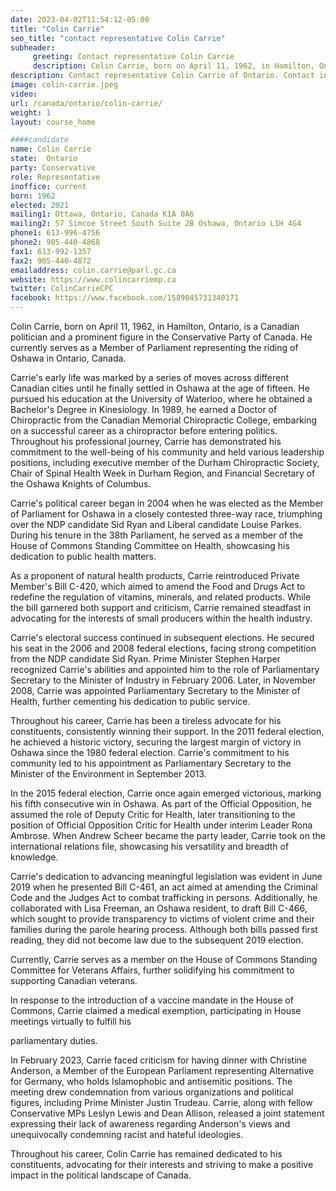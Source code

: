 ```yaml
---
date: 2023-04-02T11:54:12-05:00
title: "Colin Carrie"
seo_title: "contact representative Colin Carrie"
subheader:
     greeting: Contact representative Colin Carrie
     description: Colin Carrie, born on April 11, 1962, in Hamilton, Ontario, is a Canadian politician and a prominent figure in the Conservative Party of Canada.
description: Contact representative Colin Carrie of Ontario. Contact information for Colin Carrie includes email address, phone number, and mailing address.
image: colin-carrie.jpeg
video:
url: /canada/ontario/colin-carrie/
weight: 1
layout: course_home

####candidate
name: Colin Carrie
state:	Ontario
party: Conservative
role: Representative
inoffice: current
born: 1962
elected: 2021
mailing1: Ottawa, Ontario, Canada K1A 0A6
mailing2: 57 Simcoe Street South Suite 2B Oshawa, Ontario L1H 4G4
phone1: 613-996-4756
phone2: 905-440-4868
fax1: 613-992-1357
fax2: 905-440-4872
emailaddress: colin.carrie@parl.gc.ca
website: https://www.colincarriemp.ca
twitter: ColinCarrieCPC
facebook: https://www.facebook.com/1589045731340171
---
```


Colin Carrie, born on April 11, 1962, in Hamilton, Ontario, is a Canadian politician and a prominent figure in the Conservative Party of Canada. He currently serves as a Member of Parliament representing the riding of Oshawa in Ontario, Canada.

Carrie's early life was marked by a series of moves across different Canadian cities until he finally settled in Oshawa at the age of fifteen. He pursued his education at the University of Waterloo, where he obtained a Bachelor's Degree in Kinesiology. In 1989, he earned a Doctor of Chiropractic from the Canadian Memorial Chiropractic College, embarking on a successful career as a chiropractor before entering politics. Throughout his professional journey, Carrie has demonstrated his commitment to the well-being of his community and held various leadership positions, including executive member of the Durham Chiropractic Society, Chair of Spinal Health Week in Durham Region, and Financial Secretary of the Oshawa Knights of Columbus.

Carrie's political career began in 2004 when he was elected as the Member of Parliament for Oshawa in a closely contested three-way race, triumphing over the NDP candidate Sid Ryan and Liberal candidate Louise Parkes. During his tenure in the 38th Parliament, he served as a member of the House of Commons Standing Committee on Health, showcasing his dedication to public health matters.

As a proponent of natural health products, Carrie reintroduced Private Member's Bill C-420, which aimed to amend the Food and Drugs Act to redefine the regulation of vitamins, minerals, and related products. While the bill garnered both support and criticism, Carrie remained steadfast in advocating for the interests of small producers within the health industry.

Carrie's electoral success continued in subsequent elections. He secured his seat in the 2006 and 2008 federal elections, facing strong competition from the NDP candidate Sid Ryan. Prime Minister Stephen Harper recognized Carrie's abilities and appointed him to the role of Parliamentary Secretary to the Minister of Industry in February 2006. Later, in November 2008, Carrie was appointed Parliamentary Secretary to the Minister of Health, further cementing his dedication to public service.

Throughout his career, Carrie has been a tireless advocate for his constituents, consistently winning their support. In the 2011 federal election, he achieved a historic victory, securing the largest margin of victory in Oshawa since the 1980 federal election. Carrie's commitment to his community led to his appointment as Parliamentary Secretary to the Minister of the Environment in September 2013.

In the 2015 federal election, Carrie once again emerged victorious, marking his fifth consecutive win in Oshawa. As part of the Official Opposition, he assumed the role of Deputy Critic for Health, later transitioning to the position of Official Opposition Critic for Health under interim Leader Rona Ambrose. When Andrew Scheer became the party leader, Carrie took on the international relations file, showcasing his versatility and breadth of knowledge.

Carrie's dedication to advancing meaningful legislation was evident in June 2019 when he presented Bill C-461, an act aimed at amending the Criminal Code and the Judges Act to combat trafficking in persons. Additionally, he collaborated with Lisa Freeman, an Oshawa resident, to draft Bill C-466, which sought to provide transparency to victims of violent crime and their families during the parole hearing process. Although both bills passed first reading, they did not become law due to the subsequent 2019 election.

Currently, Carrie serves as a member on the House of Commons Standing Committee for Veterans Affairs, further solidifying his commitment to supporting Canadian veterans.

In response to the introduction of a vaccine mandate in the House of Commons, Carrie claimed a medical exemption, participating in House meetings virtually to fulfill his

 parliamentary duties.

In February 2023, Carrie faced criticism for having dinner with Christine Anderson, a Member of the European Parliament representing Alternative for Germany, who holds Islamophobic and antisemitic positions. The meeting drew condemnation from various organizations and political figures, including Prime Minister Justin Trudeau. Carrie, along with fellow Conservative MPs Leslyn Lewis and Dean Allison, released a joint statement expressing their lack of awareness regarding Anderson's views and unequivocally condemning racist and hateful ideologies.

Throughout his career, Colin Carrie has remained dedicated to his constituents, advocating for their interests and striving to make a positive impact in the political landscape of Canada.
